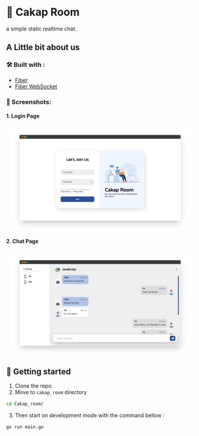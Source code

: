 # 💬 Cakap Room

a simple static realtime chat.

## A Little bit about us

### 🛠️ Built with :

- [Fiber](https://github.com/gofiber)
- [Fiber WebSocket](https://github.com/gofiber/websocket)

### ️🌃 Screenshots:

#### 1. Login Page

![Login UI](https://github.com/faizinkholiq/Cakap_room/blob/master/raw/login.png?raw=true)

#### 2. Chat Page

![Chat UI](https://github.com/faizinkholiq/Cakap_room/blob/master/raw/chat.png?raw=true)
<br />

## 🏁 Getting started

1. Clone the repo.
2. Move to `cakap_room` directory

```bash
cd Cakap_room/
```

3. Then start on development mode with the command bellow :

```bash
go run main.go
```
